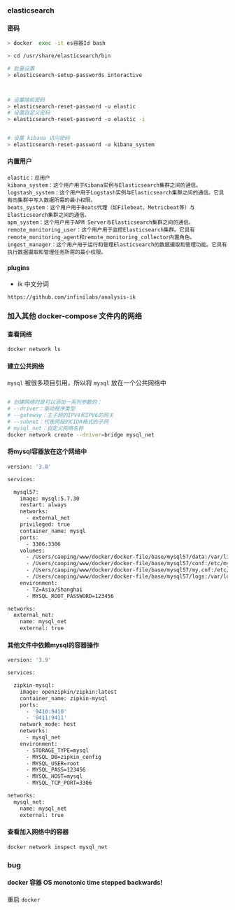 ### elasticsearch

#### 密码

```bash
> docker  exec -it es容器Id bash

> cd /usr/share/elasticsearch/bin

# 批量设置
> elasticsearch-setup-passwords interactive



# 设置随机密码
> elasticsearch-reset-password -u elastic
# 设置自定义密码
> elasticsearch-reset-password -u elastic -i


# 设置 kibana 访问密码
> elasticsearch-reset-password -u kibana_system

```

#### 内置用户

```
elastic：总用户
kibana_system：这个用户用于Kibana实例与Elasticsearch集群之间的通信。
logstash_system：这个用户用于Logstash实例与Elasticsearch集群之间的通信。它具有向集群中写入数据所需的最小权限。
beats_system：这个用户用于Beats代理（如Filebeat、Metricbeat等）与Elasticsearch集群之间的通信。
apm_system：这个用户用于APM Server与Elasticsearch集群之间的通信。
remote_monitoring_user：这个用户用于监控Elasticsearch集群。它具有remote_monitoring_agent和remote_monitoring_collector内置角色。
ingest_manager：这个用户用于运行和管理Elasticsearch的数据摄取和管理功能。它具有执行数据摄取和管理任务所需的最小权限。
```

#### plugins

- ik 中文分词

```
https://github.com/infinilabs/analysis-ik
```


### 加入其他 docker-compose 文件内的网络

#### 查看网络

```bash
docker network ls
```

#### 建立公共网络

`mysql` 被很多项目引用，所以将 `mysql` 放在一个公共网络中 

```bash

# 创建网络时是可以添加一系列参数的：
# --driver：驱动程序类型
# --gateway：主子网的IPV4和IPV6的网关
# --subnet：代表网段的CIDR格式的子网
# mysql_net：自定义网络名称
docker network create --driver=bridge mysql_net
```

#### 将mysql容器放在这个网络中

```bash
version: '3.8'

services:

  mysql57:
    image: mysql:5.7.30
    restart: always
    networks:
      - external_net
    privileged: true
    container_name: mysql
    ports:
      - 3306:3306
    volumes:
      - /Users/caoping/www/docker/docker-file/base/mysql57/data:/var/lib/mysql
      - /Users/caoping/www/docker/docker-file/base/mysql57/conf:/etc/mysql/conf.d
      - /Users/caoping/www/docker/docker-file/base/mysql57/my.cnf:/etc/mysql/my.cnf
      - /Users/caoping/www/docker/docker-file/base/mysql57/logs:/var/log/mysql
    environment:
      - TZ=Asia/Shanghai
      - MYSQL_ROOT_PASSWORD=123456

networks:
  external_net:
    name: mysql_net
    external: true

```

#### 其他文件中依赖mysql的容器操作

```bash
version: '3.9'

services:

  zipkin-mysql:
    image: openzipkin/zipkin:latest
    container_name: zipkin-mysql
    ports:
      - '9410:9410'
      - '9411:9411'
    network_mode: host
    networks:
      - mysql_net
    environment:
      - STORAGE_TYPE=mysql
      - MYSQL_DB=zipkin_config
      - MYSQL_USER=root
      - MYSQL_PASS=123456
      - MYSQL_HOST=mysql
      - MYSQL_TCP_PORT=3306

networks:
  mysql_net:
    name: mysql_net
    external: true
```

#### 查看加入网络中的容器

```bash
docker network inspect mysql_net
```


### bug

#### docker 容器  OS monotonic time stepped backwards!

重启 `docker`